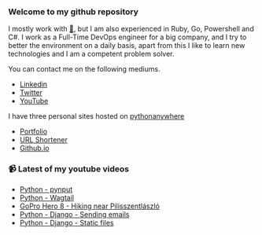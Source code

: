### Welcome to my github repository

I mostly work with [:snake:](https://www.python.org/), but I am also experienced in Ruby, Go, Powershell and C#. I work as a Full-Time DevOps engineer for a big company, and I try to better the environment on a daily basis, apart from this I like to learn new technologies and I am a competent problem solver.

You can contact me on the following mediums.
- [Linkedin](https://www.linkedin.com/in/r3ap3rpy)
- [Twitter](https://twitter.com/r3ap3rpy)
- [YouTube](https://www.youtube.com/channel/UC1qkMXH8d2I9DDAtBSeEHqg)

I have three personal sites hosted on [pythonanywhere](https://www.pythonanywhere.com/)
- [Portfolio](http://r3ap3rpy.pythonanywhere.com/)
- [URL Shortener](http://shortenpy.pythonanywhere.com/)
- [Github.io](https://r3ap3rpy.github.io/)

### :video_camera: Latest of my youtube videos
<!-- YOUTUBE:START -->
- [Python - pynput](https://www.youtube.com/watch?v=_cH3YaVdqvc)
- [Python - Wagtail](https://www.youtube.com/watch?v=D1OJfLGYECk)
- [GoPro Hero 8 - Hiking near Pilisszentlászló](https://www.youtube.com/watch?v=Y9YWFm92EGE)
- [Python - Django - Sending emails](https://www.youtube.com/watch?v=3lbJhea4Stw)
- [Python - Django - Static files](https://www.youtube.com/watch?v=dCrjq8KEj4U)
<!-- YOUTUBE:END -->

